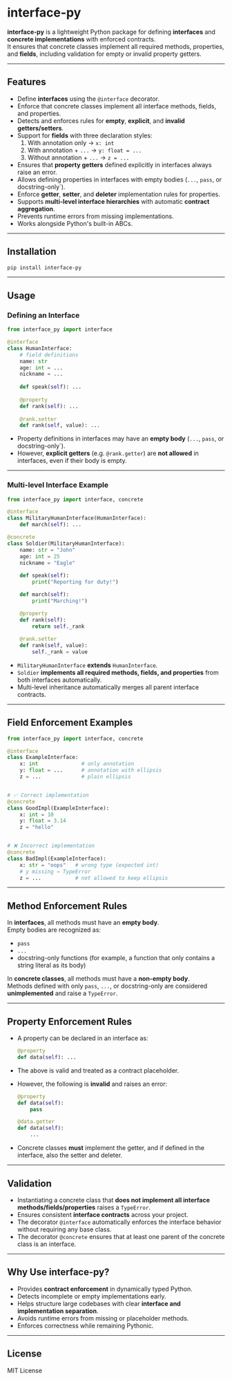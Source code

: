 # interface-py

**interface-py** is a lightweight Python package for defining **interfaces** and **concrete implementations** with enforced contracts.  
It ensures that concrete classes implement all required methods, properties, and **fields**, including validation for empty or invalid property getters.

---

## Features

- Define **interfaces** using the `@interface` decorator.
- Enforce that concrete classes implement all interface methods, fields, and properties.
- Detects and enforces rules for **empty**, **explicit**, and **invalid getters/setters**.
- Support for **fields** with three declaration styles:
  1. With annotation only → `x: int`
  2. With annotation + `...` → `y: float = ...`
  3. Without annotation + `...` → `z = ...`
- Ensures that **property getters** defined explicitly in interfaces always raise an error.
- Allows defining properties in interfaces with empty bodies (`...`, `pass`, or docstring-only`).
- Enforce **getter**, **setter**, and **deleter** implementation rules for properties.
- Supports **multi-level interface hierarchies** with automatic **contract aggregation**.
- Prevents runtime errors from missing implementations.
- Works alongside Python's built-in ABCs.

---

## Installation

```bash
pip install interface-py
```

---

## Usage

### Defining an Interface

```python
from interface_py import interface

@interface
class HumanInterface:
    # field definitions
    name: str
    age: int = ...
    nickname = ...
    
    def speak(self): ...
    
    @property
    def rank(self): ...
    
    @rank.setter
    def rank(self, value): ...
```

- Property definitions in interfaces may have an **empty body** (`...`, `pass`, or docstring-only`).
- However, **explicit getters** (e.g. `@rank.getter`) are **not allowed** in interfaces, even if their body is empty.

---

### Multi-level Interface Example

```python
from interface_py import interface, concrete

@interface
class MilitaryHumanInterface(HumanInterface):
    def march(self): ...

@concrete
class Soldier(MilitaryHumanInterface):
    name: str = "John"
    age: int = 25
    nickname = "Eagle"
    
    def speak(self):
        print("Reporting for duty!")

    def march(self):
        print("Marching!")

    @property
    def rank(self):
        return self._rank
    
    @rank.setter
    def rank(self, value):
        self._rank = value
```

- `MilitaryHumanInterface` **extends** `HumanInterface`.  
- `Soldier` **implements all required methods, fields, and properties** from both interfaces automatically.  
- Multi-level inheritance automatically merges all parent interface contracts.

---

## Field Enforcement Examples

```python
from interface_py import interface, concrete

@interface
class ExampleInterface:
    x: int              # only annotation
    y: float = ...      # annotation with ellipsis
    z = ...             # plain ellipsis


# ✅ Correct implementation
@concrete
class GoodImpl(ExampleInterface):
    x: int = 10
    y: float = 3.14
    z = "hello"


# ❌ Incorrect implementation
@concrete
class BadImpl(ExampleInterface):
    x: str = "oops"   # wrong type (expected int)
    # y missing → TypeError
    z = ...           # not allowed to keep ellipsis
```

---

## Method Enforcement Rules

In **interfaces**, all methods must have an **empty body**.  
Empty bodies are recognized as:
- `pass`
- `...`
- docstring-only functions (for example, a function that only contains a string literal as its body)

In **concrete classes**, all methods must have a **non-empty body**.  
Methods defined with only `pass`, `...`, or docstring-only are considered **unimplemented** and raise a `TypeError`.

---

## Property Enforcement Rules

- A property can be declared in an interface as:

  ```python
  @property
  def data(self): ...
  ```

- The above is valid and treated as a contract placeholder.  
- However, the following is **invalid** and raises an error:

  ```python
  @property
  def data(self):
      pass

  @data.getter
  def data(self):
      ...
  ```

- Concrete classes **must** implement the getter, and if defined in the interface, also the setter and deleter.

---

## Validation

- Instantiating a concrete class that **does not implement all interface methods/fields/properties** raises a `TypeError`.
- Ensures consistent **interface contracts** across your project.
- The decorator `@interface` automatically enforces the interface behavior without requiring any base class.
- The decorator `@concrete` ensures that at least one parent of the concrete class is an interface.

---

## Why Use interface-py?

- Provides **contract enforcement** in dynamically typed Python.
- Detects incomplete or empty implementations early.
- Helps structure large codebases with clear **interface and implementation separation**.
- Avoids runtime errors from missing or placeholder methods.
- Enforces correctness while remaining Pythonic.

---

## License

MIT License
